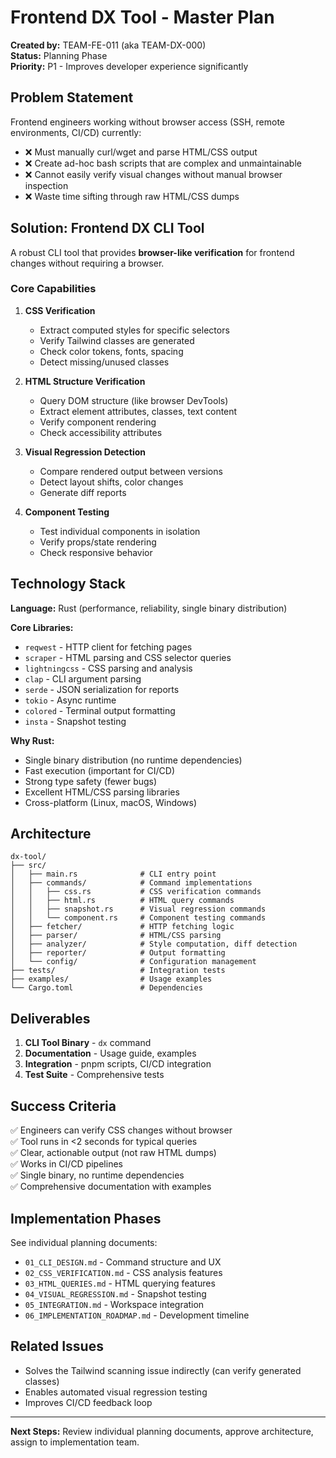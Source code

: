 # Frontend DX Tool - Master Plan

**Created by:** TEAM-FE-011 (aka TEAM-DX-000)  
**Status:** Planning Phase  
**Priority:** P1 - Improves developer experience significantly

## Problem Statement

Frontend engineers working without browser access (SSH, remote environments, CI/CD) currently:
- ❌ Must manually curl/wget and parse HTML/CSS output
- ❌ Create ad-hoc bash scripts that are complex and unmaintainable
- ❌ Cannot easily verify visual changes without manual browser inspection
- ❌ Waste time sifting through raw HTML/CSS dumps

## Solution: Frontend DX CLI Tool

A robust CLI tool that provides **browser-like verification** for frontend changes without requiring a browser.

### Core Capabilities

1. **CSS Verification**
   - Extract computed styles for specific selectors
   - Verify Tailwind classes are generated
   - Check color tokens, fonts, spacing
   - Detect missing/unused classes

2. **HTML Structure Verification**
   - Query DOM structure (like browser DevTools)
   - Extract element attributes, classes, text content
   - Verify component rendering
   - Check accessibility attributes

3. **Visual Regression Detection**
   - Compare rendered output between versions
   - Detect layout shifts, color changes
   - Generate diff reports

4. **Component Testing**
   - Test individual components in isolation
   - Verify props/state rendering
   - Check responsive behavior

## Technology Stack

**Language:** Rust (performance, reliability, single binary distribution)

**Core Libraries:**
- `reqwest` - HTTP client for fetching pages
- `scraper` - HTML parsing and CSS selector queries
- `lightningcss` - CSS parsing and analysis
- `clap` - CLI argument parsing
- `serde` - JSON serialization for reports
- `tokio` - Async runtime
- `colored` - Terminal output formatting
- `insta` - Snapshot testing

**Why Rust:**
- Single binary distribution (no runtime dependencies)
- Fast execution (important for CI/CD)
- Strong type safety (fewer bugs)
- Excellent HTML/CSS parsing libraries
- Cross-platform (Linux, macOS, Windows)

## Architecture

```
dx-tool/
├── src/
│   ├── main.rs              # CLI entry point
│   ├── commands/            # Command implementations
│   │   ├── css.rs           # CSS verification commands
│   │   ├── html.rs          # HTML query commands
│   │   ├── snapshot.rs      # Visual regression commands
│   │   └── component.rs     # Component testing commands
│   ├── fetcher/             # HTTP fetching logic
│   ├── parser/              # HTML/CSS parsing
│   ├── analyzer/            # Style computation, diff detection
│   ├── reporter/            # Output formatting
│   └── config/              # Configuration management
├── tests/                   # Integration tests
├── examples/                # Usage examples
└── Cargo.toml               # Dependencies
```

## Deliverables

1. **CLI Tool Binary** - `dx` command
2. **Documentation** - Usage guide, examples
3. **Integration** - pnpm scripts, CI/CD integration
4. **Test Suite** - Comprehensive tests

## Success Criteria

✅ Engineers can verify CSS changes without browser  
✅ Tool runs in <2 seconds for typical queries  
✅ Clear, actionable output (not raw HTML dumps)  
✅ Works in CI/CD pipelines  
✅ Single binary, no runtime dependencies  
✅ Comprehensive documentation with examples

## Implementation Phases

See individual planning documents:
- `01_CLI_DESIGN.md` - Command structure and UX
- `02_CSS_VERIFICATION.md` - CSS analysis features
- `03_HTML_QUERIES.md` - HTML querying features
- `04_VISUAL_REGRESSION.md` - Snapshot testing
- `05_INTEGRATION.md` - Workspace integration
- `06_IMPLEMENTATION_ROADMAP.md` - Development timeline

## Related Issues

- Solves the Tailwind scanning issue indirectly (can verify generated classes)
- Enables automated visual regression testing
- Improves CI/CD feedback loop

---

**Next Steps:** Review individual planning documents, approve architecture, assign to implementation team.
